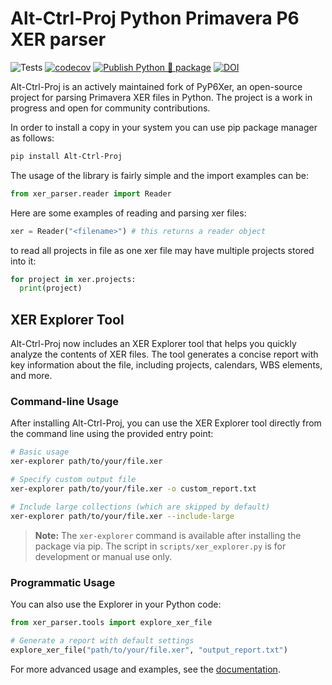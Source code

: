 # Alt-Ctrl-Proj Python Primavera P6 XER parser

![Tests](https://github.com/osama-ata/Alt-Ctrl-Proj/actions/workflows/test.yml/badge.svg)
[![codecov](https://codecov.io/gh/osama-ata/Alt-Ctrl-Proj/branch/master/graph/badge.svg?token=YOUR-TOKEN-HERE)](https://codecov.io/gh/osama-ata/Alt-Ctrl-Proj)
[![Publish Python 🐍 package](https://github.com/osama-ata/Alt-Ctrl-Proj/actions/workflows/publish.yml/badge.svg)](https://github.com/osama-ata/Alt-Ctrl-Proj/actions/workflows/publish.yml)
[![DOI](https://zenodo.org/badge/DOI/10.5281/zenodo.15287707.svg)](https://doi.org/10.5281/zenodo.15287707)

Alt-Ctrl-Proj is an actively maintained fork of PyP6Xer, an open-source project for parsing Primavera XER files in Python. The project is a work in progress and open for community contributions.

In order to install a copy in your system you can use pip package manager as follows:

```bash
pip install Alt-Ctrl-Proj
```

The usage of the library is fairly simple and the import examples can be:

```python
from xer_parser.reader import Reader
```

Here are some examples of reading and parsing xer files:

```python
xer = Reader("<filename>") # this returns a reader object
```

to read all projects in file as one xer file may have multiple projects stored into it:

```python
for project in xer.projects:
  print(project)
```

## XER Explorer Tool

Alt-Ctrl-Proj now includes an XER Explorer tool that helps you quickly analyze the contents of XER files. The tool generates a concise report with key information about the file, including projects, calendars, WBS elements, and more.

### Command-line Usage

After installing Alt-Ctrl-Proj, you can use the XER Explorer tool directly from the command line using the provided entry point:

```bash
# Basic usage
xer-explorer path/to/your/file.xer

# Specify custom output file
xer-explorer path/to/your/file.xer -o custom_report.txt

# Include large collections (which are skipped by default)
xer-explorer path/to/your/file.xer --include-large
```

> **Note:** The `xer-explorer` command is available after installing the package via pip. The script in `scripts/xer_explorer.py` is for development or manual use only.

### Programmatic Usage

You can also use the Explorer in your Python code:

```python
from xer_parser.tools import explore_xer_file

# Generate a report with default settings
explore_xer_file("path/to/your/file.xer", "output_report.txt")
```

For more advanced usage and examples, see the [documentation](https://alt-ctrl-proj.readthedocs.io/).
